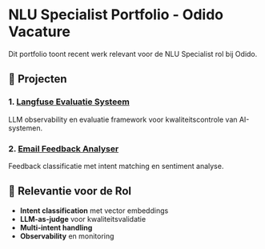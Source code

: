 # NLU Specialist Portfolio - Odido Vacature

Dit portfolio toont recent werk relevant voor de NLU Specialist rol bij Odido.

## 📁 Projecten

### 1. [Langfuse Evaluatie Systeem](./odido-nova-langfuse-evaluation/)
LLM observability en evaluatie framework voor kwaliteitscontrole van AI-systemen.

### 2. [Email Feedback Analyser](./odido-email-feedback-analyser/)
Feedback classificatie met intent matching en sentiment analyse.


## 🎯 Relevantie voor de Rol

- **Intent classification** met vector embeddings
- **LLM-as-judge** voor kwaliteitsvalidatie
- **Multi-intent handling**
- **Observability** en monitoring

